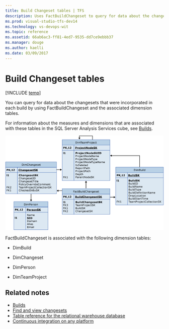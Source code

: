 ```yaml
---
title: Build Changeset tables | TFS
description: Uses FactBuildChangeset to query for data about the changesets.
ms.prod: visual-studio-tfs-dev14
ms.technology: vs-devops-wit
ms.topic: reference
ms.assetid: 66ab6ac3-ff81-4ed7-9535-dd7ce9ebbb37
ms.manager: douge
ms.author: kaelli
ms.date: 03/09/2017
---
```


# Build Changeset tables

[!INCLUDE [temp](../_shared/tfs-header-17-15.md)]

You can query for data about the changesets that were incorporated in each build by using FactBuildChangeset and the associated dimension tables.  
  
 For information about the measures and dimensions that are associated with these tables in the SQL Server Analysis Services cube, see [Builds](perspective-build-analyze-report-build-details-coverage.md).  
  
 ![Tables for Changesets in a Build](_img/teamproj_factbuildchangeset.png "TeamProj_FactBuildChangeset")  
  
 FactBuildChangeset is associated with the following dimension tables:  
  
-   DimBuild  
  
-   DimChangeset  
  
-   DimPerson  
  
-   DimTeamProject  
  
## Related notes
- [Builds](perspective-build-analyze-report-build-details-coverage.md)   
- [Find and view changesets](../../tfvc/find-view-changesets.md)   
- [Table reference for the relational warehouse database](table-reference-relational-warehouse-database.md) 
- [Continuous integration on any platform](../../build-release/overview.md) 
